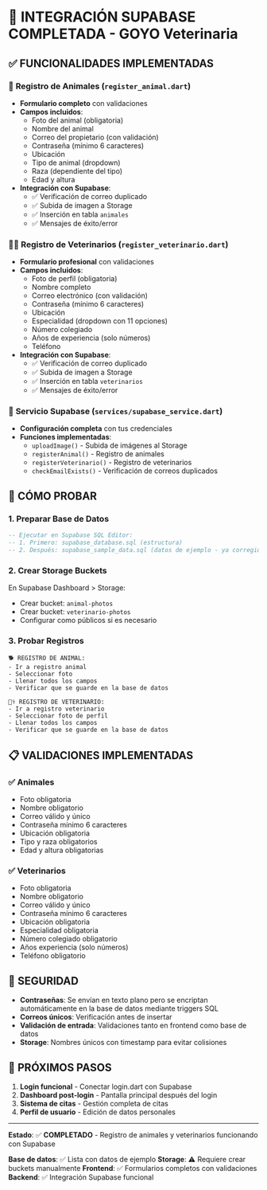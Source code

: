 # 🔧 INTEGRACIÓN SUPABASE COMPLETADA - GOYO Veterinaria

## ✅ FUNCIONALIDADES IMPLEMENTADAS

### 📱 **Registro de Animales** (`register_animal.dart`)
- **Formulario completo** con validaciones
- **Campos incluidos**:
  - Foto del animal (obligatoria)
  - Nombre del animal
  - Correo del propietario (con validación)
  - Contraseña (mínimo 6 caracteres)
  - Ubicación
  - Tipo de animal (dropdown)
  - Raza (dependiente del tipo)
  - Edad y altura
- **Integración con Supabase**:
  - ✅ Verificación de correo duplicado
  - ✅ Subida de imagen a Storage
  - ✅ Inserción en tabla `animales`
  - ✅ Mensajes de éxito/error

### 👨‍⚕️ **Registro de Veterinarios** (`register_veterinario.dart`)
- **Formulario profesional** con validaciones
- **Campos incluidos**:
  - Foto de perfil (obligatoria)
  - Nombre completo
  - Correo electrónico (con validación)
  - Contraseña (mínimo 6 caracteres)
  - Ubicación
  - Especialidad (dropdown con 11 opciones)
  - Número colegiado
  - Años de experiencia (solo números)
  - Teléfono
- **Integración con Supabase**:
  - ✅ Verificación de correo duplicado
  - ✅ Subida de imagen a Storage
  - ✅ Inserción en tabla `veterinarios`
  - ✅ Mensajes de éxito/error

### 🔧 **Servicio Supabase** (`services/supabase_service.dart`)
- **Configuración completa** con tus credenciales
- **Funciones implementadas**:
  - `uploadImage()` - Subida de imágenes al Storage
  - `registerAnimal()` - Registro de animales
  - `registerVeterinario()` - Registro de veterinarios
  - `checkEmailExists()` - Verificación de correos duplicados

## 🎯 **CÓMO PROBAR**

### 1. **Preparar Base de Datos**
```sql
-- Ejecutar en Supabase SQL Editor:
-- 1. Primero: supabase_database.sql (estructura)
-- 2. Después: supabase_sample_data.sql (datos de ejemplo - ya corregido)
```

### 2. **Crear Storage Buckets**
En Supabase Dashboard > Storage:
- Crear bucket: `animal-photos`
- Crear bucket: `veterinario-photos`
- Configurar como públicos si es necesario

### 3. **Probar Registros**
```
🐕 REGISTRO DE ANIMAL:
- Ir a registro animal
- Seleccionar foto
- Llenar todos los campos
- Verificar que se guarde en la base de datos

👨‍⚕️ REGISTRO DE VETERINARIO:
- Ir a registro veterinario  
- Seleccionar foto de perfil
- Llenar todos los campos
- Verificar que se guarde en la base de datos
```

## 📋 **VALIDACIONES IMPLEMENTADAS**

### ✅ **Animales**
- Foto obligatoria
- Nombre obligatorio
- Correo válido y único
- Contraseña mínimo 6 caracteres
- Ubicación obligatoria
- Tipo y raza obligatorios
- Edad y altura obligatorias

### ✅ **Veterinarios**
- Foto obligatoria
- Nombre obligatorio
- Correo válido y único
- Contraseña mínimo 6 caracteres
- Ubicación obligatoria
- Especialidad obligatoria
- Número colegiado obligatorio
- Años experiencia (solo números)
- Teléfono obligatorio

## 🔐 **SEGURIDAD**
- **Contraseñas**: Se envían en texto plano pero se encriptan automáticamente en la base de datos mediante triggers SQL
- **Correos únicos**: Verificación antes de insertar
- **Validación de entrada**: Validaciones tanto en frontend como base de datos
- **Storage**: Nombres únicos con timestamp para evitar colisiones

## 🚀 **PRÓXIMOS PASOS**
1. **Login funcional** - Conectar login.dart con Supabase
2. **Dashboard post-login** - Pantalla principal después del login
3. **Sistema de citas** - Gestión completa de citas
4. **Perfil de usuario** - Edición de datos personales

---

**Estado**: ✅ **COMPLETADO** - Registro de animales y veterinarios funcionando con Supabase

**Base de datos**: ✅ Lista con datos de ejemplo
**Storage**: ⚠️ Requiere crear buckets manualmente
**Frontend**: ✅ Formularios completos con validaciones
**Backend**: ✅ Integración Supabase funcional
